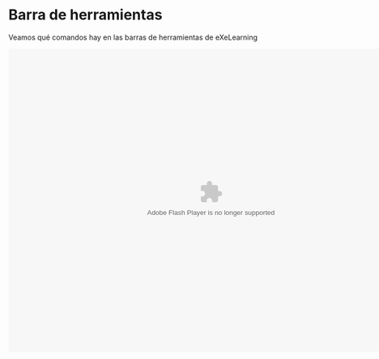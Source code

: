 
# Barra de herramientas

Veamos qué comandos hay en las barras de herramientas de eXeLearning

<object data="http://aularagon.catedu.es/materialesaularagon2013/herramelabor/tm1/eXe_Menus.swf" height="600" type="application/x-shockwave-flash" width="800"><param name="src" value="http://aularagon.catedu.es/materialesaularagon2013/herramelabor/tm1/eXe_Menus.swf"/></object>


